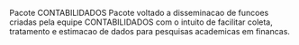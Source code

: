 Pacote CONTABILIDADOS
Pacote voltado a disseminacao de funcoes criadas pela equipe CONTABILIDADOS com o intuito de facilitar coleta, tratamento e estimacao de dados para pesquisas academicas em financas.
